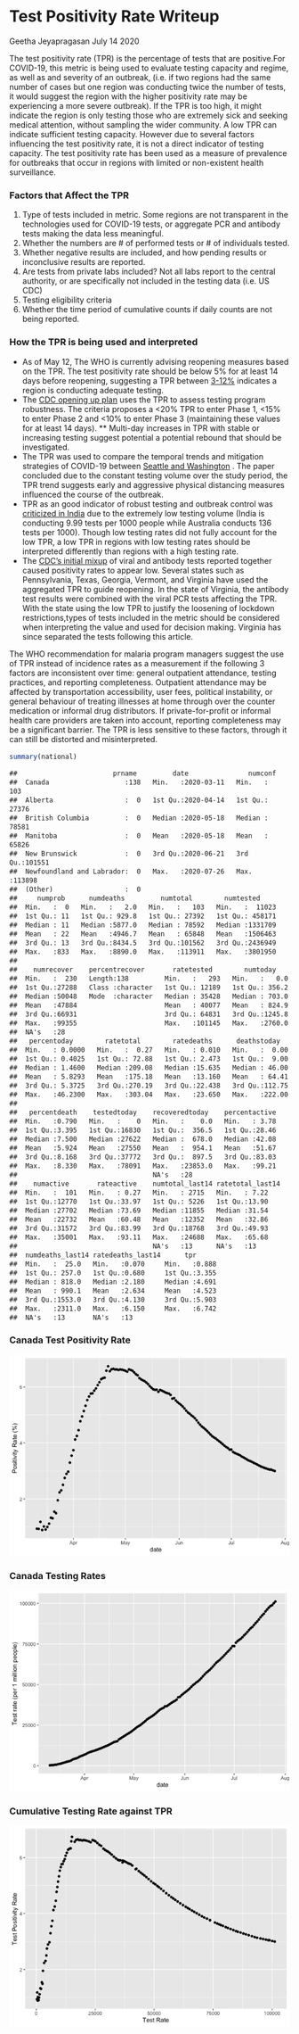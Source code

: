 Test Positivity Rate Writeup
================
Geetha Jeyapragasan
July 14 2020

The test positivity rate (TPR) is the percentage of tests that are
positive.For COVID-19, this metric is being used to evaluate testing
capacity and regime, as well as and severity of an outbreak, (i.e. if
two regions had the same number of cases but one region was conducting
twice the number of tests, it would suggest the region with the higher
positivity rate may be experiencing a more severe outbreak). If the TPR
is too high, it might indicate the region is only testing those who are
extremely sick and seeking medical attention, without sampling the wider
community. A low TPR can indicate sufficient testing capacity. However
due to several factors influencing the test positivity rate, it is not a
direct indicator of testing capacity. The test positivity rate has been
used as a measure of prevalence for outbreaks that occur in regions with
limited or non-existent health surveillance.

### Factors that Affect the TPR

1.  Type of tests included in metric. Some regions are not transparent
    in the technologies used for COVID-19 tests, or aggregate PCR and
    antibody tests making the data less meaningful.
2.  Whether the numbers are \# of performed tests or \# of individuals
    tested.
3.  Whether negative results are included, and how pending results or
    inconclusive results are reported.
4.  Are tests from private labs included? Not all labs report to the
    central authority, or are specifically not included in the testing
    data (i.e. US CDC)
5.  Testing eligibility criteria
6.  Whether the time period of cumulative counts if daily counts are not
    being reported.

### How the TPR is being used and interpreted

  - As of May 12, The WHO is currently advising reopening measures based
    on the TPR. The test positivity rate should be below 5% for at least
    14 days before reopening, suggesting a TPR between
    [3-12%](https://www.who.int/news-room/commentaries/detail/advice-on-the-use-of-point-of-care-immunodiagnostic-tests-for-covid-19)
    indicates a region is conducting adequate testing.
  - The [CDC opening up
    plan](https://www.cdc.gov/coronavirus/2019-ncov/downloads/php/CDC-Activities-Initiatives-for-COVID-19-Response.pdf)
    uses the TPR to assess testing program robustness. The criteria
    proposes a \<20% TPR to enter Phase 1, \<15% to enter Phase 2 and
    \<10% to enter Phase 3 (maintaining these values for at least 14
    days). \*\* Multi-day increases in TPR with stable or increasing
    testing suggest potential a potential rebound that should be
    investigated.
  - The TPR was used to compare the temporal trends and mitigation
    strategies of COVID-19 between [Seattle and
    Washington](https://jamanetwork.com/journals/jama/fullarticle/2766035)
    . The paper concluded due to the constant testing volume over the
    study period, the TPR trend suggests early and aggressive physical
    distancing measures influenced the course of the outbreak.
  - TPR as an good indicator of robust testing and outbreak control was
    [criticized in
    India](https://thewire.in/health/india-covid-19-testing-contradiction-rate)
    due to the extremely low testing volume (India is conducting 9.99
    tests per 1000 people while Australia conducts 136 tests per 1000).
    Though low testing rates did not fully account for the low TPR, a
    low TPR in regions with low testing rates should be interpreted
    differently than regions with a high testing rate.
  - The [CDC’s initial
    mixup](https://www.theatlantic.com/health/archive/2020/05/cdc-and-states-are-misreporting-covid-19-test-data-pennsylvania-georgia-texas/611935/)
    of viral and antibody tests reported together caused positivity
    rates to appear low. Several states such as Pennsylvania, Texas,
    Georgia, Vermont, and Virginia have used the aggregated TPR to guide
    reopening. In the state of Virginia, the antibody test results were
    combined with the viral PCR tests affecting the TPR. With the state
    using the low TPR to justify the loosening of lockdown
    restrictions,types of tests included in the metric should be
    considered when interpreting the value and used for decision making.
    Virginia has since separated the tests following this article.

The WHO recommendation for malaria program managers suggest the use of
TPR instead of incidence rates as a measurement if the following 3
factors are inconsistent over time: general outpatient attendance,
testing practices, and reporting completeness. Outpatient attendance may
be affected by transportation accessibility, user fees, political
instability, or general behaviour of treating illnesses at home through
over the counter medication or informal drug distributors. If
private-for-profit or informal health care providers are taken into
account, reporting completeness may be a significant barrier. The TPR is
less sensitive to these factors, through it can still be distorted and
misinterpreted.

``` r
summary(national)
```

    ##                        prname         date               numconf      
    ##  Canada                   :138   Min.   :2020-03-11   Min.   :   103  
    ##  Alberta                  :  0   1st Qu.:2020-04-14   1st Qu.: 27376  
    ##  British Columbia         :  0   Median :2020-05-18   Median : 78581  
    ##  Manitoba                 :  0   Mean   :2020-05-18   Mean   : 65826  
    ##  New Brunswick            :  0   3rd Qu.:2020-06-21   3rd Qu.:101551  
    ##  Newfoundland and Labrador:  0   Max.   :2020-07-26   Max.   :113898  
    ##  (Other)                  :  0                                        
    ##     numprob      numdeaths         numtotal        numtested      
    ##  Min.   :  0   Min.   :   2.0   Min.   :   103   Min.   :  11023  
    ##  1st Qu.: 11   1st Qu.: 929.8   1st Qu.: 27392   1st Qu.: 458171  
    ##  Median : 11   Median :5877.0   Median : 78592   Median :1331709  
    ##  Mean   : 22   Mean   :4946.7   Mean   : 65848   Mean   :1506463  
    ##  3rd Qu.: 13   3rd Qu.:8434.5   3rd Qu.:101562   3rd Qu.:2436949  
    ##  Max.   :833   Max.   :8890.0   Max.   :113911   Max.   :3801950  
    ##                                                                   
    ##    numrecover    percentrecover       ratetested        numtoday     
    ##  Min.   :  230   Length:138         Min.   :   293   Min.   :   0.0  
    ##  1st Qu.:27288   Class :character   1st Qu.: 12189   1st Qu.: 356.2  
    ##  Median :50048   Mode  :character   Median : 35428   Median : 703.0  
    ##  Mean   :47884                      Mean   : 40077   Mean   : 824.9  
    ##  3rd Qu.:66931                      3rd Qu.: 64831   3rd Qu.:1245.8  
    ##  Max.   :99355                      Max.   :101145   Max.   :2760.0  
    ##  NA's   :28                                                          
    ##   percentoday        ratetotal        ratedeaths      deathstoday    
    ##  Min.   : 0.0000   Min.   :  0.27   Min.   : 0.010   Min.   :  0.00  
    ##  1st Qu.: 0.4025   1st Qu.: 72.88   1st Qu.: 2.473   1st Qu.:  9.00  
    ##  Median : 1.4600   Median :209.08   Median :15.635   Median : 46.00  
    ##  Mean   : 5.8293   Mean   :175.18   Mean   :13.160   Mean   : 64.41  
    ##  3rd Qu.: 5.3725   3rd Qu.:270.19   3rd Qu.:22.438   3rd Qu.:112.75  
    ##  Max.   :46.2300   Max.   :303.04   Max.   :23.650   Max.   :222.00  
    ##                                                                      
    ##   percentdeath    testedtoday    recoveredtoday    percentactive  
    ##  Min.   :0.790   Min.   :    0   Min.   :    0.0   Min.   : 3.78  
    ##  1st Qu.:3.395   1st Qu.:16830   1st Qu.:  356.5   1st Qu.:28.46  
    ##  Median :7.500   Median :27622   Median :  678.0   Median :42.08  
    ##  Mean   :5.924   Mean   :27550   Mean   :  954.1   Mean   :51.67  
    ##  3rd Qu.:8.168   3rd Qu.:37772   3rd Qu.:  897.5   3rd Qu.:83.03  
    ##  Max.   :8.330   Max.   :78091   Max.   :23853.0   Max.   :99.21  
    ##                                  NA's   :28                       
    ##    numactive       rateactive    numtotal_last14 ratetotal_last14
    ##  Min.   :  101   Min.   : 0.27   Min.   : 2715   Min.   : 7.22   
    ##  1st Qu.:12770   1st Qu.:33.97   1st Qu.: 5226   1st Qu.:13.90   
    ##  Median :27702   Median :73.69   Median :11855   Median :31.54   
    ##  Mean   :22732   Mean   :60.48   Mean   :12352   Mean   :32.86   
    ##  3rd Qu.:31572   3rd Qu.:83.99   3rd Qu.:18768   3rd Qu.:49.93   
    ##  Max.   :35001   Max.   :93.11   Max.   :24688   Max.   :65.68   
    ##                                  NA's   :13      NA's   :13      
    ##  numdeaths_last14 ratedeaths_last14      tpr       
    ##  Min.   :  25.0   Min.   :0.070     Min.   :0.888  
    ##  1st Qu.: 257.0   1st Qu.:0.680     1st Qu.:3.355  
    ##  Median : 818.0   Median :2.180     Median :4.691  
    ##  Mean   : 990.1   Mean   :2.634     Mean   :4.523  
    ##  3rd Qu.:1553.0   3rd Qu.:4.130     3rd Qu.:5.903  
    ##  Max.   :2311.0   Max.   :6.150     Max.   :6.742  
    ##  NA's   :13       NA's   :13

### Canada Test Positivity Rate

![](Writeup_files/figure-gfm/tpr-1.png)<!-- -->

### Canada Testing Rates

![](Writeup_files/figure-gfm/unnamed-chunk-1-1.png)<!-- -->

### Cumulative Testing Rate against TPR

![](Writeup_files/figure-gfm/unnamed-chunk-2-1.png)<!-- -->
